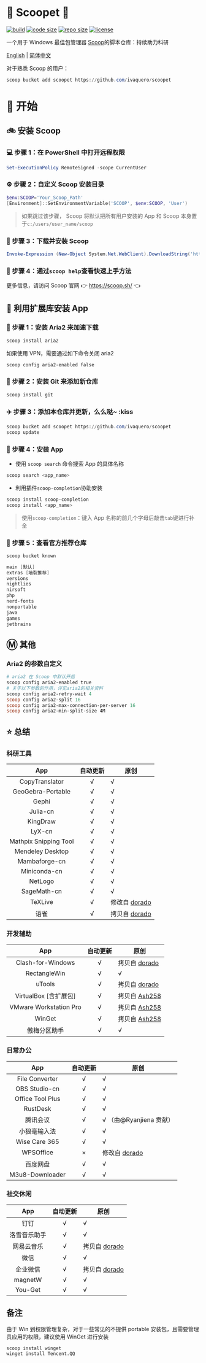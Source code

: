 # 🍨 Scoopet 🍨

[![build](https://img.shields.io/github/workflow/status/ivaquero/scoopet/Excavator.svg)](https://img.shields.io/github/workflow/status/ivaquero/scoopet/Excavator.svg)
[![code size](https://img.shields.io/github/languages/code-size/ivaquero/scoopet.svg)](https://img.shields.io/github/languages/code-size/ivaquero/scoopet.svg)
[![repo size](https://img.shields.io/github/repo-size/ivaquero/scoopet.svg)](https://img.shields.io/github/repo-size/ivaquero/scoopet.svg)
[![license](https://img.shields.io/github/license/ivaquero/scoopet)](https://img.shields.io/github/license/ivaquero/scoopet)

一个用于 Windows 最佳包管理器 [Scoop](https://github.com/lukesampson/scoop)的脚本仓库：持续助力科研

<p align="left">
<a href="README.md">English</a> |
<a href="README-CN.md">简体中文</a>
</p>

对于熟悉 Scoop 的用户：

```powershell
scoop bucket add scoopet https://github.com/ivaquero/scoopet
```

# :running: 开始

## :bike: 安装 Scoop

### :computer: 步骤 1：在 PowerShell 中打开远程权限

```powershell
Set-ExecutionPolicy RemoteSigned -scope CurrentUser
```

### :gear: 步骤 2：自定义 Scoop 安装目录

```powershell
$env:SCOOP='Your_Scoop_Path'
[Environment]::SetEnvironmentVariable('SCOOP', $env:SCOOP, 'User')
```

> 如果跳过该步骤， Scoop 将默认把所有用户安装的 App 和 Scoop 本身置于`c:/users/user_name/scoop`

### :hammer: 步骤 3：下载并安装 Scoop

```powershell
Invoke-Expression (New-Object System.Net.WebClient).DownloadString('https://get.scoop.sh')
```

### :book: 步骤 4：通过`scoop help`查看快速上手方法

更多信息，请访问 Scoop 官网 👉 <https://scoop.sh/> 👈

## :car: 利用扩展库安装 App

### :train: 步骤 1：安装 Aria2 来加速下载

```powershell
scoop install aria2
```

如果使用 VPN，需要通过如下命令关闭 aria2

```powershell
scoop config aria2-enabled false
```

### :ticket: 步骤 2：安装 Git 来添加新仓库

```powershell
scoop install git
```

### :airplane: 步骤 3：添加本仓库并更新，么么哒~ :kiss

```powershell
scoop bucket add scoopet https://github.com/ivaquero/scoopet
scoop update
```

### :rocket: 步骤 4：安装 App

- 使用 `scoop search` 命令搜索 App 的具体名称

```powershell
scoop search <app_name>
```

- 利用插件`scoop-completion`协助安装

```powershell
scoop install scoop-completion
scoop install <app_name>
```

> 使用`scoop-completion`：键入 App 名称的前几个字母后敲击`tab`键进行补全

### :100: 步骤 5：查看官方推荐仓库

```powershell
scoop bucket known

main [默认]
extras [墙裂推荐]
versions
nightlies
nirsoft
php
nerd-fonts
nonportable
java
games
jetbrains
```

## :m: 其他

### Aria2 的参数自定义

```powershell
# aria2 在 Scoop 中默认开启
scoop config aria2-enabled true
# 关于以下参数的作用，详见aria2的相关资料
scoop config aria2-retry-wait 4
scoop config aria2-split 16
scoop config aria2-max-connection-per-server 16
scoop config aria2-min-split-size 4M
```

## :star: 总结

### 科研工具

|          App          | 自动更新 | 原创                                                 |
| :-------------------: | :------: | ---------------------------------------------------- |
|    CopyTranslator     |    √     | √                                                    |
|   GeoGebra-Portable   |    √     | √                                                    |
|         Gephi         |    √     | √                                                    |
|       Julia-cn        |    √     | √                                                    |
|       KingDraw        |    √     | √                                                    |
|        LyX-cn         |    √     | √                                                    |
| Mathpix Snipping Tool |    √     | √                                                    |
|   Mendeley Desktop    |    √     | √                                                    |
|     Mambaforge-cn     |    √     | √                                                    |
|     Miniconda-cn      |    √     | √                                                    |
|        NetLogo        |    √     | √                                                    |
|      SageMath-cn      |    √     | √                                                    |
|        TeXLive        |    √     | 修改自 [dorado](https://github.com/chawyehsu/dorado) |
|         语雀          |    √     | 拷贝自 [dorado](https://github.com/chawyehsu/dorado) |

### 开发辅助

|          App           | 自动更新 | 原创                                                    |
| :--------------------: | :------: | ------------------------------------------------------- |
|   Clash-for-Windows    |    √     | 拷贝自 [dorado](https://github.com/chawyehsu/dorado)    |
|      RectangleWin      |    √     | √                                                       |
|         uTools         |    √     | 拷贝自 [dorado](https://github.com/chawyehsu/dorado)    |
| VirtualBox [含扩展包]  |    √     | 拷贝自 [Ash258](https://github.com/Ash258/Scoop-Ash258) |
| VMware Workstation Pro |    √     | 拷贝自 [Ash258](https://github.com/Ash258/Scoop-Ash258) |
|         WinGet         |    √     | 拷贝自 [Ash258](https://github.com/Ash258/Scoop-Ash258) |
|      傲梅分区助手      |    √     | √                                                       |

### 日常办公

|       App        | 自动更新 | 原创                                                 |
| :--------------: | :------: | ---------------------------------------------------- |
|  File Converter  |    √     | √                                                    |
|  OBS Studio-cn   |    √     | √                                                    |
| Office Tool Plus |    √     | √                                                    |
|     RustDesk     |    √     | √                                                    |
|     腾讯会议     |    √     | √ （由@Ryanjiena 贡献）                              |
|   小狼毫输入法   |    √     | √                                                    |
|  Wise Care 365   |    √     | √                                                    |
|    WPSOffice     |    ×     | 修改自 [dorado](https://github.com/chawyehsu/dorado) |
|     百度网盘     |    √     | √                                                    |
| M3u8-Downloader  |    √     | √                                                    |

### 社交休闲

|     App      | 自动更新 | 原创                                                 |
| :----------: | :------: | ---------------------------------------------------- |
|     钉钉     |    √     | √                                                    |
| 洛雪音乐助手 |    √     | √                                                    |
|  网易云音乐  |    √     | 拷贝自 [dorado](https://github.com/chawyehsu/dorado) |
|     微信     |    √     | √                                                    |
|   企业微信   |    √     | 拷贝自 [dorado](https://github.com/chawyehsu/dorado) |
|   magnetW    |    √     | √                                                    |
|   You-Get    |    √     | √                                                    |

## 备注

由于 Win 到权限管理复杂，对于一些常见的不提供 portable 安装包，且需要管理员应用的权限，建议使用 WinGet 进行安装

```powerhsell
scoop install winget
winget install Tencent.QQ
```
